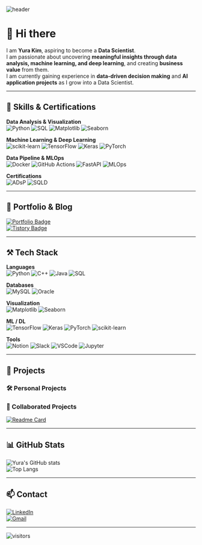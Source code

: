 ![header](https://capsule-render.vercel.app/api?type=waving&color=0:0000FF,100:00FFFF&height=200&text=Yura%20Kim&fontSize=44&animation=fadeIn&fontAlign=70&fontAlignY=35)

# 👋 Hi there
I am **Yura Kim**, aspiring to become a **Data Scientist**.  
I am passionate about uncovering **meaningful insights through data analysis, machine learning, and deep learning**, and creating **business value** from them.  
I am currently gaining experience in **data-driven decision making** and **AI application projects** as I grow into a Data Scientist.

---

## 🚀 Skills & Certifications

**Data Analysis & Visualization**  
![Python](https://img.shields.io/badge/Python-3776AB?style=flat-square&logo=python&logoColor=white)
![SQL](https://img.shields.io/badge/SQL-4479A1?style=flat-square&logo=MySQL&logoColor=white)
![Matplotlib](https://img.shields.io/badge/Matplotlib-005571?style=flat-square&logo=plotly&logoColor=white)
![Seaborn](https://img.shields.io/badge/Seaborn-3776AB?style=flat-square&logo=python&logoColor=white)

**Machine Learning & Deep Learning**  
![scikit-learn](https://img.shields.io/badge/scikit--learn-F7931E?style=flat-square&logo=scikit-learn&logoColor=white)
![TensorFlow](https://img.shields.io/badge/TensorFlow-FF6F00?style=flat-square&logo=TensorFlow&logoColor=white)
![Keras](https://img.shields.io/badge/Keras-D00000?style=flat-square&logo=Keras&logoColor=white)
![PyTorch](https://img.shields.io/badge/PyTorch-EE4C2C?style=flat-square&logo=PyTorch&logoColor=white)

**Data Pipeline & MLOps**  
![Docker](https://img.shields.io/badge/Docker-2496ED?style=flat-square&logo=docker&logoColor=white)
![GitHub Actions](https://img.shields.io/badge/GitHub%20Actions-2088FF?style=flat-square&logo=github-actions&logoColor=white)
![FastAPI](https://img.shields.io/badge/FastAPI-009688?style=flat-square&logo=fastapi&logoColor=white)
![MLOps](https://img.shields.io/badge/MLOps-Continuous%20Training-blueviolet?style=flat-square&logo=mlflow&logoColor=white)

**Certifications**  
![ADsP](https://img.shields.io/badge/ADsP-Data%20Analytics-blue?style=flat-square&logo=databricks&logoColor=white)
![SQLD](https://img.shields.io/badge/SQLD-SQL%20Developer-orange?style=flat-square&logo=oracle&logoColor=white)

---

## 🔗 Portfolio & Blog
[![Portfolio Badge](https://img.shields.io/badge/Portfolio-Notion-black?style=flat&logo=notion&logoColor=white)](https://www.notion.so/rayull/Kim-Yura-s-Portfolio-1f4c9c99ec33800d97cbd6f71f59b5e2)  
[![Tistory Badge](https://img.shields.io/badge/Tistory-FF5722?style=flat-square&logo=tistory&logoColor=white)](https://yura103.tistory.com/)

---

## ⚒️ Tech Stack

**Languages**  
![Python](https://img.shields.io/badge/Python-3776AB?style=flat-square&logo=python&logoColor=white)
![C++](https://img.shields.io/badge/C++-00599C?style=flat-square&logo=c%2B%2B&logoColor=white)
![Java](https://img.shields.io/badge/Java-007396?style=flat-square&logo=java&logoColor=white)
![SQL](https://img.shields.io/badge/SQL-4479A1?style=flat-square&logo=MySQL&logoColor=white)

**Databases**  
![MySQL](https://img.shields.io/badge/MySQL-4479A1?style=flat-square&logo=mysql&logoColor=white)
![Oracle](https://img.shields.io/badge/Oracle-F80000?style=flat-square&logo=oracle&logoColor=white)

**Visualization**  
![Matplotlib](https://img.shields.io/badge/Matplotlib-005571?style=flat-square&logo=plotly&logoColor=white)
![Seaborn](https://img.shields.io/badge/Seaborn-3776AB?style=flat-square&logo=python&logoColor=white)

**ML / DL**  
![TensorFlow](https://img.shields.io/badge/TensorFlow-FF6F00?style=flat-square&logo=TensorFlow&logoColor=white)
![Keras](https://img.shields.io/badge/Keras-D00000?style=flat-square&logo=Keras&logoColor=white)
![PyTorch](https://img.shields.io/badge/PyTorch-EE4C2C?style=flat-square&logo=PyTorch&logoColor=white)
![scikit-learn](https://img.shields.io/badge/scikit--learn-F7931E?style=flat-square&logo=scikit-learn&logoColor=white)

**Tools**  
![Notion](https://img.shields.io/badge/Notion-000000?style=flat-square&logo=notion&logoColor=white)
![Slack](https://img.shields.io/badge/Slack-4A154B?style=flat-square&logo=slack&logoColor=white)
![VSCode](https://img.shields.io/badge/VSCode-007ACC?style=flat-square&logo=visual-studio-code&logoColor=white)
![Jupyter](https://img.shields.io/badge/Jupyter-F37626?style=flat-square&logo=jupyter&logoColor=white)

---

## 📌 Projects

### 🛠️ Personal Projects

### 🤝 Collaborated Projects
[![Readme Card](https://github-readme-stats.vercel.app/api/pin/?username=lyraa88&repo=mlops-docker-seminar&theme=vue&hide_border=true)](https://github.com/lyraa88/mlops-docker-seminar)

---

## 📊 GitHub Stats
![Yura's GitHub stats](https://github-readme-stats.vercel.app/api?username=yura103&show_icons=true&theme=vue&hide_border=true)  
![Top Langs](https://github-readme-stats.vercel.app/api/top-langs/?username=yura103&layout=compact&theme=vue&hide_border=true)

---

## 📫 Contact
[![LinkedIn](https://img.shields.io/badge/LinkedIn-0A66C2?style=flat-square&logo=linkedin&logoColor=white)](https://www.linkedin.com/in/yura103/)  
[![Gmail](https://img.shields.io/badge/Gmail-d14836?style=flat-square&logo=gmail&logoColor=white)](mailto:yura103@gmail.com)

---

![visitors](https://komarev.com/ghpvc/?username=yura103&label=Profile%20views&color=0e75b6&style=flat)
